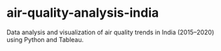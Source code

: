 # air-quality-analysis-india
Data analysis and visualization of air quality trends in India (2015–2020) using Python and Tableau.
